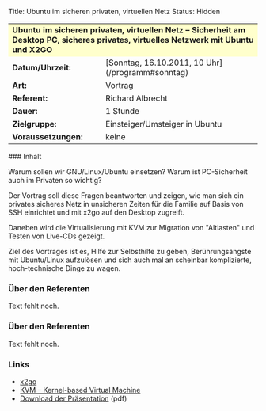 Title: Ubuntu im sicheren privaten, virtuellen Netz
Status: Hidden

<table border="0" cellpadding="3" cellspacing="0" width="100%">
<tr>
<td colspan="3" style="font-weight: bold; background-color: #ffffcc;">
Ubuntu im sicheren privaten, virtuellen Netz – Sicherheit am Desktop PC,
sicheres privates, virtuelles Netzwerk mit Ubuntu und X2GO

</td>
</tr>
<tr>
<td style="font-weight: bold;">
Datum/Uhrzeit:

</td>
<td>
[Sonntag, 16.10.2011, 10 Uhr](/programm#sonntag)

</td>
</tr>
<tr>
<td style="font-weight: bold;">
Art:

</td>
<td>
Vortrag

</td>
</tr>
<tr>
<td style="font-weight: bold;">
Referent:

</td>
<td>
Richard Albrecht

</td>
</tr>
<tr>
<td style="font-weight: bold;">
Dauer:

</td>
<td>
1 Stunde

</td>
</tr>
<tr>
<td style="font-weight: bold;">
Zielgruppe:

</td>
<td>
Einsteiger/Umsteiger in Ubuntu

</td>
</tr>
<tr>
<td style="font-weight: bold;">
Voraussetzungen:

</td>
<td>
keine

</td>
</tr>
</table>
### Inhalt

Warum sollen wir GNU/Linux/Ubuntu einsetzen? Warum ist PC-Sicherheit
auch im Privaten so wichtig?

Der Vortrag soll diese Fragen beantworten und zeigen, wie man sich ein
privates sicheres Netz in unsicheren Zeiten für die Familie auf Basis
von SSH einrichtet und mit x2go auf den Desktop zugreift.

Daneben wird die Virtualisierung mit KVM zur Migration von "Altlasten"
und Testen von Live-CDs gezeigt.

Ziel des Vortrages ist es, Hilfe zur Selbsthilfe zu geben,
Berührungsängste mit Ubuntu/Linux aufzulösen und sich auch mal an
scheinbar komplizierte, hoch-technische Dinge zu wagen.

### Über den Referenten

Text fehlt noch.

### Über den Referenten

Text fehlt noch.

### Links

-   [x2go](http://www.x2go.org/)
-   [KVM – Kernel-based Virtual Machine](http://www.linux-kvm.org/)
-   [Download der
    Präsentation]({filename}/files/Ubucon_2011_vfinal.pdf)
    (pdf)


